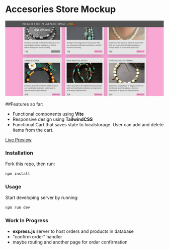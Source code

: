 # Accesories Store Mockup

![Screenshot 1](src/assets/demo.png)


##Features so far:
- Functional components using **Vite**
- Responsive design using **TailwindCSS**
- Functional Cart that saves state to localstorage. User can add and delete items from the cart.

[Live Preview](https://lookatthisdoode.github.io/accesories-store-vite/)


### Installation
Fork this repo, then run:

````bash
npm install
````


### Usage
Start developing server by running:

```bash
npm run dev
````

### Work In Progress
- **express.js** server to host orders and products in database
- "confirm order" handler
- maybe routing and another page for order confirmation
